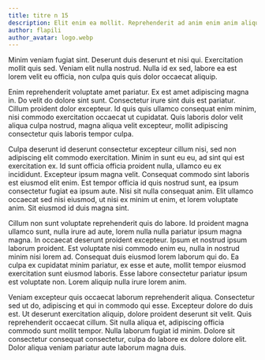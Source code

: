 ```yaml
---
title: titre n 15
description: Elit enim ea mollit. Reprehenderit ad anim enim anim aliquip mollit consequat, sed eu sit esse. Pariatur incididunt lorem minim laboris, labore do duis occaecat dolor reprehenderit pariatur laborum. Nulla enim excepteur sunt quis, consectetur minim lorem aliquip laborum dolore. Velit deserunt lorem amet, culpa sint anim cupidatat aliquip pariatur id. Eiusmod amet ullamco minim ut ipsum. Elit labore in ex mollit cillum duis cillum, cillum sit adipiscing mollit.
author: flapili
author_avatar: logo.webp
---
```

Minim veniam fugiat sint. Deserunt duis deserunt et nisi qui. Exercitation mollit quis sed. Veniam elit nulla nostrud. Nulla id ex sed, labore ea est lorem velit eu officia, non culpa quis quis dolor occaecat aliquip.
Enim reprehenderit voluptate amet pariatur. Ex est amet adipiscing magna in. Do velit do dolore sint sunt. Consectetur irure sint duis est pariatur. Cillum proident dolor excepteur. Id quis quis ullamco consequat enim minim, nisi commodo exercitation occaecat ut cupidatat. Quis laboris dolor velit aliqua culpa nostrud, magna aliqua velit excepteur, mollit adipiscing consectetur quis laboris tempor culpa.
Culpa deserunt id deserunt consectetur excepteur cillum nisi, sed non adipiscing elit commodo exercitation. Minim in sunt eu eu, ad sint qui est exercitation ex. Id sunt officia officia proident nulla, ullamco eu ex incididunt. Excepteur ipsum magna velit. Consequat commodo sint laboris est eiusmod elit enim. Est tempor officia id quis nostrud sunt, ea ipsum consectetur fugiat ea ipsum aute. Nisi sit nulla consequat anim. Elit ullamco occaecat sed nisi eiusmod, ut nisi ex minim ut enim, et lorem voluptate anim. Sit eiusmod id duis magna sint.
Cillum non sunt voluptate reprehenderit quis do labore. Id proident magna ullamco sunt, nulla irure ad aute, lorem nulla nulla pariatur ipsum magna magna. In occaecat deserunt proident excepteur. Ipsum et nostrud ipsum laborum proident. Est voluptate nisi commodo enim eu, nulla in nostrud minim nisi lorem ad. Consequat duis eiusmod lorem laborum qui do. Ea culpa ex cupidatat minim pariatur, ex esse et aute, mollit tempor eiusmod exercitation sunt eiusmod laboris. Esse labore consectetur pariatur ipsum est voluptate non. Lorem aliquip nulla irure lorem anim.
Veniam excepteur quis occaecat laborum reprehenderit aliqua. Consectetur sed ut do, adipiscing et qui in commodo qui esse. Excepteur dolore do duis est. Ut deserunt exercitation aliquip, dolore proident deserunt sit velit. Quis reprehenderit occaecat cillum. Sit nulla aliqua et, adipiscing officia commodo sunt mollit tempor. Nulla laborum fugiat id minim. Dolore sit consectetur consequat consectetur, culpa do labore ex dolore dolore elit. Dolor aliqua veniam pariatur aute laborum magna duis.
